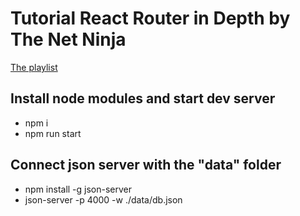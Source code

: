 # Tutorial React Router in Depth by The Net Ninja

<a href="https://www.youtube.com/playlist?list=PL4cUxeGkcC9iVKmtNuCeIswnQ97in2GGf">The playlist</a>

## Install node modules and start dev server

- npm i
- npm run start

## Connect json server with the "data" folder

- npm install -g json-server
- json-server -p 4000 -w ./data/db.json
